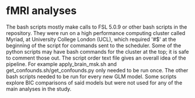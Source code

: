 # fMRI analyses

The bash scripts mostly make calls to FSL 5.0.9 or other bash scripts in the repository. They were run on a high performance computing cluster called Myriad, at University College London (UCL), which required '#$' at the beginning of the script for commands sent to the scheduler. Some of the python scripts may have bash commands for the cluster at the top; it is safe to comment those out. The script order text file gives an overall idea of the pipeline. For example apply_brain_msk.sh and get_confounds.sh/get_confounds.py only needed to be run once. The other bash scripts needed to be run for every new GLM model. Some scripts explore BIC comparisons of said models but were not used for any of the main analyses in the study. 
